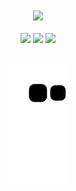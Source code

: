 <div align="center">
  <img align="center" height="400"   src="https://cdn.discordapp.com/attachments/816804156882550827/1046861140451410032/Black_Neon_Green_Neon_Pink_Trendy_Illustrative_Creative_Presentation_1.gif">
</div>

####

<div align="center">
  <a href="https://www.linkedin.com/in/nathaliasuzin/" target="_blank"><img src="https://img.shields.io/badge/-LinkedIn-%230077B5?style=for-the-badge&logo=linkedin&logoColor=white" target="_blank"></a> 
  <a href="mailto:suzinnath@gmail.com"><img src="https://img.shields.io/badge/-Gmail-%23333?style=for-the-badge&logo=gmail&logoColor=white" target="_blank"></a>
  <a href="https://www.instagram.com/nathaliasuzin/" target="_blank"><img src="https://img.shields.io/badge/-Instagram-%23E4405F?style=for-the-badge&logo=instagram&logoColor=white" target="_blank"></a>
</div>
  
####
  
##
  
</div>

<div align="center">
  
  ![Snake animation](https://github.com/natsuzin/natsuzin/blob/output/github-contribution-grid-snake.svg)
  
</div>
